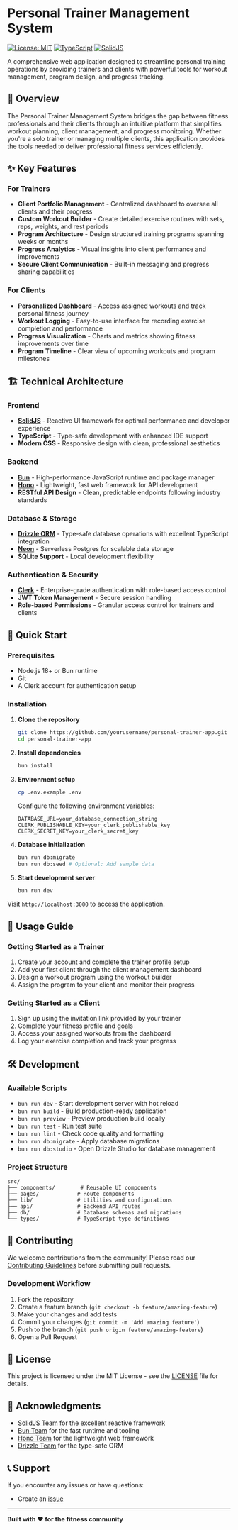 # Personal Trainer Management System

[![License: MIT](https://img.shields.io/badge/License-MIT-yellow.svg)](https://opensource.org/licenses/MIT)
[![TypeScript](https://img.shields.io/badge/%3C%2F%3E-TypeScript-%230074c1.svg)](https://www.typescriptlang.org/)
[![SolidJS](https://img.shields.io/badge/SolidJS-%2300d8ff.svg?style=flat&logo=solid&logoColor=white)](https://solidjs.com/)

A comprehensive web application designed to streamline personal training operations by providing trainers and clients with powerful tools for workout management, program design, and progress tracking.

## 🎯 Overview

The Personal Trainer Management System bridges the gap between fitness professionals and their clients through an intuitive platform that simplifies workout planning, client management, and progress monitoring. Whether you're a solo trainer or managing multiple clients, this application provides the tools needed to deliver professional fitness services efficiently.

## ✨ Key Features

### For Trainers
- **Client Portfolio Management** - Centralized dashboard to oversee all clients and their progress
- **Custom Workout Builder** - Create detailed exercise routines with sets, reps, weights, and rest periods
- **Program Architecture** - Design structured training programs spanning weeks or months
- **Progress Analytics** - Visual insights into client performance and improvements
- **Secure Client Communication** - Built-in messaging and progress sharing capabilities

### For Clients
- **Personalized Dashboard** - Access assigned workouts and track personal fitness journey
- **Workout Logging** - Easy-to-use interface for recording exercise completion and performance
- **Progress Visualization** - Charts and metrics showing fitness improvements over time
- **Program Timeline** - Clear view of upcoming workouts and program milestones

## 🏗️ Technical Architecture

### Frontend
- **[SolidJS](https://solidjs.com/)** - Reactive UI framework for optimal performance and developer experience
- **TypeScript** - Type-safe development with enhanced IDE support
- **Modern CSS** - Responsive design with clean, professional aesthetics

### Backend
- **[Bun](https://bun.sh/)** - High-performance JavaScript runtime and package manager
- **[Hono](https://hono.dev/)** - Lightweight, fast web framework for API development
- **RESTful API Design** - Clean, predictable endpoints following industry standards

### Database & Storage
- **[Drizzle ORM](https://orm.drizzle.team/)** - Type-safe database operations with excellent TypeScript integration
- **[Neon](https://neon.tech/)** - Serverless Postgres for scalable data storage
- **SQLite Support** - Local development flexibility

### Authentication & Security
- **[Clerk](https://clerk.com/)** - Enterprise-grade authentication with role-based access control
- **JWT Token Management** - Secure session handling
- **Role-based Permissions** - Granular access control for trainers and clients

## 🚀 Quick Start

### Prerequisites
- Node.js 18+ or Bun runtime
- Git
- A Clerk account for authentication setup

### Installation

1. **Clone the repository**
   ```bash
   git clone https://github.com/yourusername/personal-trainer-app.git
   cd personal-trainer-app
   ```

2. **Install dependencies**
   ```bash
   bun install
   ```

3. **Environment setup**
   ```bash
   cp .env.example .env
   ```
   Configure the following environment variables:
   ```env
   DATABASE_URL=your_database_connection_string
   CLERK_PUBLISHABLE_KEY=your_clerk_publishable_key
   CLERK_SECRET_KEY=your_clerk_secret_key
   ```

4. **Database initialization**
   ```bash
   bun run db:migrate
   bun run db:seed # Optional: Add sample data
   ```

5. **Start development server**
   ```bash
   bun run dev
   ```

Visit `http://localhost:3000` to access the application.

## 📖 Usage Guide

### Getting Started as a Trainer
1. Create your account and complete the trainer profile setup
2. Add your first client through the client management dashboard
3. Design a workout program using the workout builder
4. Assign the program to your client and monitor their progress

### Getting Started as a Client
1. Sign up using the invitation link provided by your trainer
2. Complete your fitness profile and goals
3. Access your assigned workouts from the dashboard
4. Log your exercise completion and track your progress

## 🛠️ Development

### Available Scripts
- `bun run dev` - Start development server with hot reload
- `bun run build` - Build production-ready application
- `bun run preview` - Preview production build locally
- `bun run test` - Run test suite
- `bun run lint` - Check code quality and formatting
- `bun run db:migrate` - Apply database migrations
- `bun run db:studio` - Open Drizzle Studio for database management

### Project Structure
```
src/
├── components/        # Reusable UI components
├── pages/            # Route components
├── lib/              # Utilities and configurations
├── api/              # Backend API routes
├── db/               # Database schemas and migrations
└── types/            # TypeScript type definitions
```

## 🤝 Contributing

We welcome contributions from the community! Please read our [Contributing Guidelines](CONTRIBUTING.md) before submitting pull requests.

### Development Workflow
1. Fork the repository
2. Create a feature branch (`git checkout -b feature/amazing-feature`)
3. Make your changes and add tests
4. Commit your changes (`git commit -m 'Add amazing feature'`)
5. Push to the branch (`git push origin feature/amazing-feature`)
6. Open a Pull Request

## 📄 License

This project is licensed under the MIT License - see the [LICENSE](LICENSE) file for details.

## 🙏 Acknowledgments

- [SolidJS Team](https://github.com/solidjs/solid) for the excellent reactive framework
- [Bun Team](https://github.com/oven-sh/bun) for the fast runtime and tooling
- [Hono Team](https://github.com/honojs/hono) for the lightweight web framework
- [Drizzle Team](https://github.com/drizzle-team/drizzle-orm) for the type-safe ORM

## 📞 Support

If you encounter any issues or have questions:
- Create an [issue](https://github.com/Ebrahimgreat/personal-trainer-app/issues)
---

**Built with ❤️ for the fitness community**